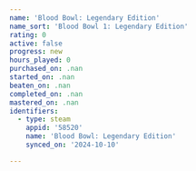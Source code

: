```yaml
---
name: 'Blood Bowl: Legendary Edition'
name_sort: 'Blood Bowl 1: Legendary Edition'
rating: 0
active: false
progress: new
hours_played: 0
purchased_on: .nan
started_on: .nan
beaten_on: .nan
completed_on: .nan
mastered_on: .nan
identifiers:
  - type: steam
    appid: '58520'
    name: 'Blood Bowl: Legendary Edition'
    synced_on: '2024-10-10'

---
```

